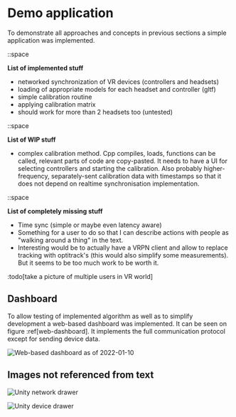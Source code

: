 # Demo application

To demonstrate all approaches and concepts in previous sections a simple application was implemented.

::space

**List of implemented stuff**

- networked synchronization of VR devices (controllers and headsets)
- loading of appropriate models for each headset and controller (gltf)
- simple calibration routine
- applying calibration matrix
- should work for more than 2 headsets too (untested)

::space

**List of WIP stuff**

- complex calibration method. Cpp compiles, loads, functions can be called, relevant parts of code are copy-pasted. It needs to have a UI for selecting controllers and starting the calibration. Also probably higher-frequency, separately-sent calibration data with timestamps so that it does not depend on realtime synchronisation implementation.

::space

**List of completely missing stuff**

- Time sync (simple or maybe even latency aware)
- Something for a user to do so that I can describe actions with people as "walking around a thing" in the text.
- Interesting would be to actually have a VRPN client and allow to replace tracking with optitrack's (this would also simplify some measurements). But it seems to be too much work to be worth it.

:todo[take a picture of multiple users in VR world]

## Dashboard

To allow testing of implemented algorithm as well as to simplify development a web-based dashboard was implemented. It can be seen on figure :ref[web-dashboard]. It implements the full communication protocol except for sending device data.

![Web-based dashboard as of 2022-01-10](web-dashboard.png 'web-dashboard')

## Images not referenced from text

![Unity network drawer](unity-net-drawer.png 'net-drawer')

![Unity device drawer](unity-device-drawer.png 'device-drawer')
